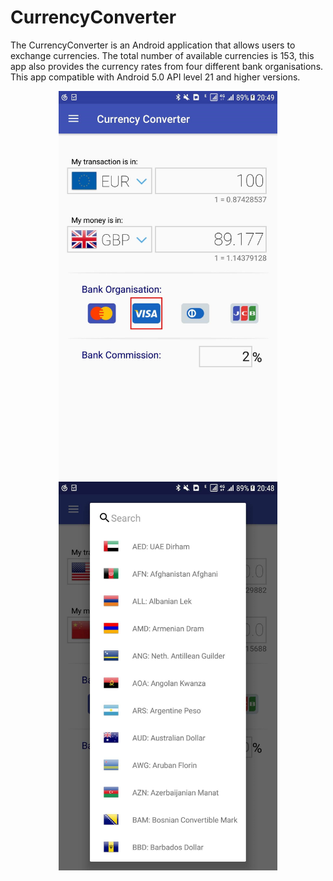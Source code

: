 # CurrencyConverter

The CurrencyConverter is an Android application that allows users to exchange currencies. The total number of available currencies is 153, this app also provides the currency rates from four different bank organisations. This app compatible with Android 5.0 API level 21 and higher versions.

<p align="center">
  <img src="https://github.com/ychenbrian/CurrencyConverter/raw/master/pics/home.jpg" width="350"/>
  <img src="https://github.com/ychenbrian/CurrencyConverter/raw/master/pics/search.jpg" width="350"/>
</p>
